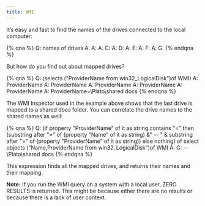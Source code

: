 ```yaml
---
title: WMI
---
```


It’s easy and fast to find the names of the drives connected to the local computer:

{% qna %}
Q: names of drives
A: A:
A: C:
A: D:
A: E:
A: F:
A: G:
{% endqna %}

But how do you find out about mapped drives?

{% qna %}
Q: (selects ("ProviderName from win32_LogicalDisk")of WMI)
A: ProviderName
A: ProviderName
A: ProviderName
A: ProviderName
A: ProviderName
A: ProviderName=\\Plato\shared docs
{% endqna %}

The WMI Inspector used in the example above shows that the last drive is mapped to a shared docs folder. You can correlate the drive names to the shared names as well:

{% qna %}
Q: (if property "ProviderName" of it as string contains "=" then (substring after "=" of (property "Name" of it as string) &" -- " & substring after "=" of (property "ProviderName" of it as string)) else nothing) of select objects ("Name,ProviderName from win32_LogicalDisk")of WMI
A: G: -- \\Plato\shared docs
{% endqna %}

This expression finds all the mapped drives, and returns their names and their mapping.

**Note:** If you run the WMI query on a system with a local user, ZERO RESULTS is returned. This might be because either there are no results or because there is a lack of user context.



